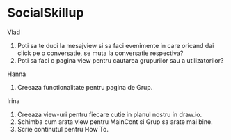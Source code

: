 # SocialSkillup

Vlad
1. Poti sa te duci la mesajview si sa faci evenimente in care oricand dai click pe o conversatie, se muta la conversatie respectiva?
2. Poti sa faci o pagina view pentru cautarea grupurilor sau a utilizatorilor?

Hanna
1. Creeaza functionalitate pentru pagina de Grup.

Irina
1. Creeaza view-uri pentru fiecare cutie in planul nostru in draw.io.
2. Schimba cum arata view pentru MainCont si Grup sa arate mai bine.
3. Scrie continutul pentru How To.
